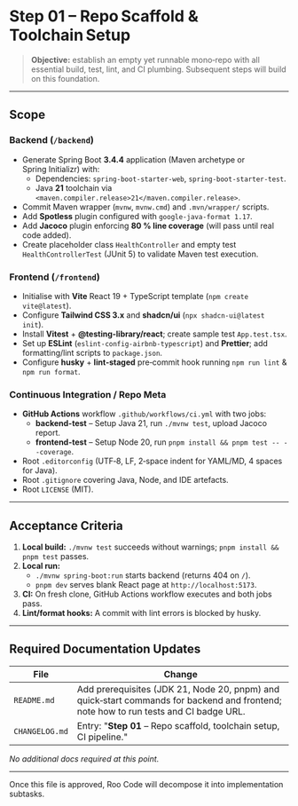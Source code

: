 # Step 01 – Repo Scaffold & Toolchain Setup

> **Objective:** establish an empty yet runnable mono‑repo with all essential build, test, lint, and CI plumbing. Subsequent steps will build on this foundation.

---

## Scope

### Backend (`/backend`)
* Generate Spring Boot **3.4.4** application (Maven archetype or Spring Initializr) with:
  * Dependencies: `spring-boot-starter-web`, `spring-boot-starter-test`.
  * Java **21** toolchain via `<maven.compiler.release>21</maven.compiler.release>`.
* Commit Maven wrapper (`mvnw`, `mvnw.cmd`) and `.mvn/wrapper/` scripts.
* Add **Spotless** plugin configured with `google-java-format 1.17`.
* Add **Jacoco** plugin enforcing **80 % line coverage** (will pass until real code added).
* Create placeholder class `HealthController` and empty test `HealthControllerTest` (JUnit 5) to validate Maven test execution.

### Frontend (`/frontend`)
* Initialise with **Vite** React 19 + TypeScript template (`npm create vite@latest`).
* Configure **Tailwind CSS 3.x** and **shadcn/ui** (`npx shadcn-ui@latest init`).
* Install **Vitest** + **@testing-library/react**; create sample test `App.test.tsx`.
* Set up **ESLint** (`eslint-config-airbnb-typescript`) and **Prettier**; add formatting/lint scripts to `package.json`.
* Configure **husky** + **lint‑staged** pre‑commit hook running `npm run lint` & `npm run format`.

### Continuous Integration / Repo Meta
* **GitHub Actions** workflow `.github/workflows/ci.yml` with two jobs:
  * **backend-test** – Setup Java 21, run `./mvnw test`, upload Jacoco report.
  * **frontend-test** – Setup Node 20, run `pnpm install && pnpm test -- --coverage`.
* Root `.editorconfig` (UTF‑8, LF, 2‑space indent for YAML/MD, 4 spaces for Java).
* Root `.gitignore` covering Java, Node, and IDE artefacts.
* Root `LICENSE` (MIT).

---

## Acceptance Criteria
1. **Local build:** `./mvnw test` succeeds without warnings; `pnpm install && pnpm test` passes.
2. **Local run:**
   * `./mvnw spring-boot:run` starts backend (returns 404 on `/`).
   * `pnpm dev` serves blank React page at `http://localhost:5173`.
3. **CI:** On fresh clone, GitHub Actions workflow executes and both jobs pass.
4. **Lint/format hooks:** A commit with lint errors is blocked by husky.

---

## Required Documentation Updates
| File | Change |
|------|--------|
|`README.md`|Add prerequisites (JDK 21, Node 20, pnpm) and quick‑start commands for backend and frontend; note how to run tests and CI badge URL.|
|`CHANGELOG.md`|Entry: "**Step 01** – Repo scaffold, toolchain setup, CI pipeline."|

*No additional docs required at this point.*

---

Once this file is approved, Roo Code will decompose it into implementation subtasks.

